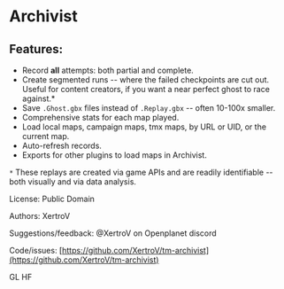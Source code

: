 # Archivist

## Features:

- Record **all** attempts: both partial and complete.
- Create segmented runs -- where the failed checkpoints are cut out. Useful for content creators, if you want a near perfect ghost to race against.*
- Save `.Ghost.gbx` files instead of `.Replay.gbx` -- often 10-100x smaller.
- Comprehensive stats for each map played.
- Load local maps, campaign maps, tmx maps, by URL or UID, or the current map.
- Auto-refresh records.
- Exports for other plugins to load maps in Archivist.

`*` These replays are created via game APIs and are readily identifiable -- both visually and via data analysis.

License: Public Domain

Authors: XertroV

Suggestions/feedback: @XertroV on Openplanet discord

Code/issues: [https://github.com/XertroV/tm-archivist](https://github.com/XertroV/tm-archivist)

GL HF
